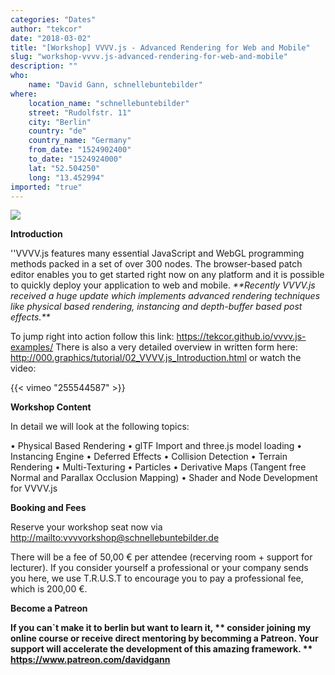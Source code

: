```yaml
---
categories: "Dates"
author: "tekcor"
date: "2018-03-02"
title: "[Workshop] VVVV.js - Advanced Rendering for Web and Mobile"
slug: "workshop-vvvv.js-advanced-rendering-for-web-and-mobile"
description: ""
who: 
    name: "David Gann, schnellebuntebilder"
where: 
    location_name: "schnellebuntebilder"
    street: "Rudolfstr. 11"
    city: "Berlin"
    country: "de"
    country_name: "Germany"
    from_date: "1524902400"
    to_date: "1524924000"
    lat: "52.504250"
    long: "13.452994"
imported: "true"
---
```



![](_vvvv.js_share_img.jpg) 



**Introduction**

''VVVV.js features many essential JavaScript and WebGL programming methods packed in a set of over 300 nodes. The browser-based patch editor enables you to get started right now on any platform and it is possible to quickly deploy your application to web and mobile.
*\*\*Recently VVVV.js received a huge update which implements advanced rendering techniques like physical based rendering, instancing and depth-buffer based post effects.\*\**

To jump right into action follow this link: <https://tekcor.github.io/vvvv.js-examples/>
There is also a very detailed overview in written form here: <http://000.graphics/tutorial/02_VVVV.js_Introduction.html>
or watch the video:


{{< vimeo "255544587" >}}

**Workshop Content**

In detail we will look at the following topics:

• Physical Based Rendering
• glTF Import and three.js model loading
• Instancing Engine
• Deferred Effects
• Collision Detection
• Terrain Rendering
• Multi-Texturing
• Particles
• Derivative Maps (Tangent free Normal and Parallax Occlusion Mapping)
• Shader and Node Development for VVVV.js

**Booking and Fees**

Reserve your workshop seat now via 
<http://mailto:vvvvorkshop@schnellebuntebilder.de>

There will be a fee of 50,00 € per attendee (recerving room + support for lecturer).
If you consider yourself a professional or your company sends you here, we use T.R.U.S.T to encourage you to pay a professional fee, which is 200,00 €.

**Become a Patreon**

**If you can`t make it to berlin but want to learn it, **
**consider joining my online course or receive direct mentoring by becomming a Patreon. Your support will accelerate the development of this amazing framework.**
** <https://www.patreon.com/davidgann>**




